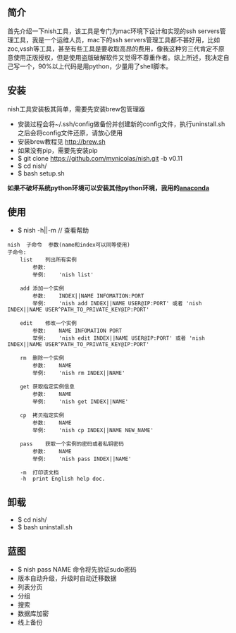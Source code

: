 ## 简介

首先介绍一下nish工具，该工具是专门为mac环境下设计和实现的ssh servers管理工具，我是一个运维人员，mac下的ssh servers管理工具都不甚好用，比如zoc,vssh等工具，甚至有些工具是要收取高昂的费用，像我这种穷三代肯定不原意使用正版授权，但是使用盗版破解软件又觉得不尊重作者。综上所述，我决定自己写一个，90%以上代码是用python，少量用了shell脚本。

## 安装

nish工具安装极其简单，需要先安装brew包管理器

* 安装过程会将~/.ssh/config做备份并创建新的config文件，执行uninstall.sh之后会将config文件还原，请放心使用
* 安装brew教程见 http://brew.sh
* 如果没有pip，需要先安装pip
* $ git clone https://github.com/mynicolas/nish.git -b v0.11
* $ cd nish/
* $ bash setup.sh

**如果不破坏系统python环境可以安装其他python环境，我用的[anaconda](https://www.continuum.io/downloads)**

## 使用

* $ nish -h||-m // 查看帮助
```
nish  子命令  参数(name和index可以同等使用)
子命令:
    list    列出所有实例
        参数:
        举例:    'nish list'

    add 添加一个实例
        参数:    INDEX||NAME INFOMATION:PORT
        举例:    'nish add INDEX||NAME USER@IP:PORT' 或者 'nish INDEX||NAME USER^PATH_TO_PRIVATE_KEY@IP:PORT'

    edit    修改一个实例
        参数:    NAME INFOMATION PORT
        举例:    'nish edit INDEX||NAME USER@IP:PORT' 或者 'nish INDEX||NAME USER^PATH_TO_PRIVATE_KEY@IP:PORT'

    rm  删除一个实例
        参数:    NAME
        举例:    'nish rm INDEX||NAME'

    get 获取指定实例信息
        参数:    NAME
        举例:    'nish get INDEX||NAME'

    cp  拷贝指定实例
        参数:    NAME
        举例:    'nish cp INDEX||NAME NEW_NAME'

    pass    获取一个实例的密码或者私钥密码
        参数:    NAME
        举例:    'nish pass INDEX||NAME'

    -m  打印该文档
    -h  print English help doc.
```

## 卸载
* $ cd nish/
* $ bash uninstall.sh

## 蓝图
* $ nish pass NAME 命令将先验证sudo密码
* 版本自动升级，升级时自动迁移数据
* 列表分页
* 分组
* 搜索
* 数据库加密
* 线上备份

